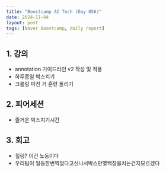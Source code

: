 ```yaml
---
title: "Boostcamp AI Tech (Day 056)"
date: 2024-11-04
layout: post
tags: [Naver Boostcamp, daily report]
---
```

## 1. 강의
- annotation 가이드라인 v2 작성 및 적용
- 하루종일 박스치기
- 크롤링 마친 거 훈련 돌리기

## 2. 피어세션
- 즐거운 박스치기시간

## 3. 회고
- 힐링? 이건 노동이다
- 우리팀이 일등한번찍었다고신나서박스만몇백장을치는건지모르겠다